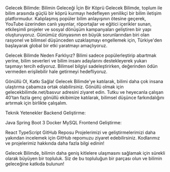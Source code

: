 Gelecek Bilimde: Bilimin Geleceği İçin Bir Köprü
Gelecek Bilimde, toplum ile bilim arasında güçlü bir köprü kurmayı hedefleyen yenilikçi bir bilim iletişim platformudur. Kalıplaşmış popüler bilim anlayışının ötesine geçerek, YouTube üzerinden canlı yayınlar, röportajlar ve eğitici içerikler sunan, etkileşimli projeler ve sosyal dönüşüm kampanyaları geliştiren bir yapı oluşturuyoruz. Günümüz dünyasının en büyük sorunlarından biri olan rasyonel ve bilimsel düşünceden uzaklaşmayı engellemek için, Türkiye'den başlayarak global bir etki yaratmayı amaçlıyoruz.

Gelecek Bilimde Neden Farklıyız?
Bilimi sadece popülerleştirip abartmak yerine, bilim severleri ve bilim insanı adaylarını destekleyerek yukarı taşımayı tercih ediyoruz. Bilimsel bilgiyi sadeleştirirken, değerinden ödün vermeden erişilebilir hale getirmeyi hedefliyoruz.

Gönüllü Ol, Katkı Sağla!
Gelecek Bilimde'ye katılarak, bilimi daha çok insana ulaştırma çabamıza ortak olabilirsiniz. Gönüllü olmak için gelecekbilimde.net/basvur adresini ziyaret edin. Tutku ve heyecanla çalışan 40’tan fazla genç gönüllü ekibimize katılarak, bilimsel düşünce farkındalığını artırmak için birlikte çalışalım.

Teknik Yetenekler
Backend Geliştirme:

Java
Spring Boot 3
Docker
MySQL
Frontend Geliştirme:

React
TypeScript
GitHub Reposu
Projelerimizi ve geliştirmelerimizi daha yakından incelemek için GitHub repomuzu ziyaret edebilirsiniz. Kodlarımız ve projelerimiz hakkında daha fazla bilgi edinin!

Gelecek Bilimde, bilimin daha geniş kitlelere ulaşmasını sağlamak için sürekli olarak büyüyen bir topluluk. Siz de bu topluluğun bir parçası olun ve bilimin geleceğine katkıda bulunun!
